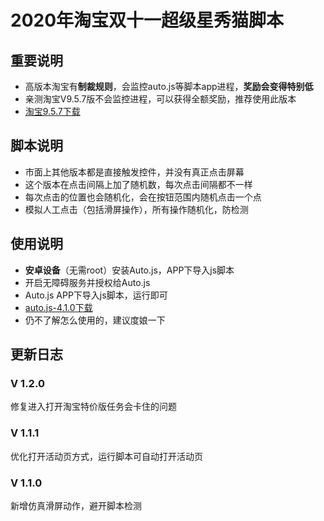 # 2020年淘宝双十一超级星秀猫脚本
## 重要说明
* 高版本淘宝有**制裁规则**，会监控auto.js等脚本app进程，**奖励会变得特别低**
* 亲测淘宝V9.5.7版不会监控进程，可以获得全额奖励，推荐使用此版本
* [淘宝9.5.7下载](https://www.wandoujia.com/apps/32267/history_v278)

## 脚本说明
* 市面上其他版本都是直接触发控件，并没有真正点击屏幕
* 这个版本在点击间隔上加了随机数，每次点击间隔都不一样
* 每次点击的位置也会随机化，会在按钮范围内随机点击一个点
* 模拟人工点击（包括滑屏操作），所有操作随机化，防检测

## 使用说明
* **安卓设备**（无需root）安装Auto.js，APP下导入js脚本
* 开启无障碍服务并授权给Auto.js
* Auto.js APP下导入js脚本，运行即可
* [auto.js-4.1.0下载](https://share.weiyun.com/5a9g8ys)
* 仍不了解怎么使用的，建议度娘一下

## 更新日志
### V 1.2.0
修复进入打开淘宝特价版任务会卡住的问题

### V 1.1.1
优化打开活动页方式，运行脚本可自动打开活动页

### V 1.1.0
新增仿真滑屏动作，避开脚本检测
